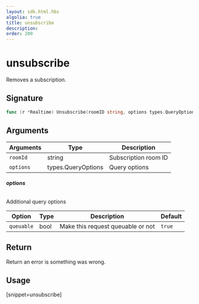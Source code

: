 ```yaml
---
layout: sdk.html.hbs
algolia: true
title: unsubscribe
description:
order: 200
---
```


# unsubscribe

Removes a subscription.

## Signature

```go
func (r *Realtime) Unsubscribe(roomID string, options types.QueryOptions) error
```

## Arguments

| Arguments    | Type    | Description |
|--------------|---------|-------------|
| ``roomId`` | string| Subscription room ID  |
| `options` | types.QueryOptions | Query options |

###### **options**

Additional query options

| Option     | Type    | Description                       | Default |
| ---------- | ------- | --------------------------------- | ------- |
| `queuable` | bool | Make this request queuable or not | `true`  |

## Return

Return an error is something was wrong.

## Usage

[snippet=unsubscribe]
